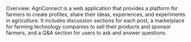 Overview:
AgriConnect is a web application that provides a platform for farmers to create profiles, share their ideas, experiences, and experiments in agriculture. It includes discussion sections for each post, a marketplace for farming technology companies to sell their products and sponsor farmers, and a Q&A section for users to ask and answer questions.
